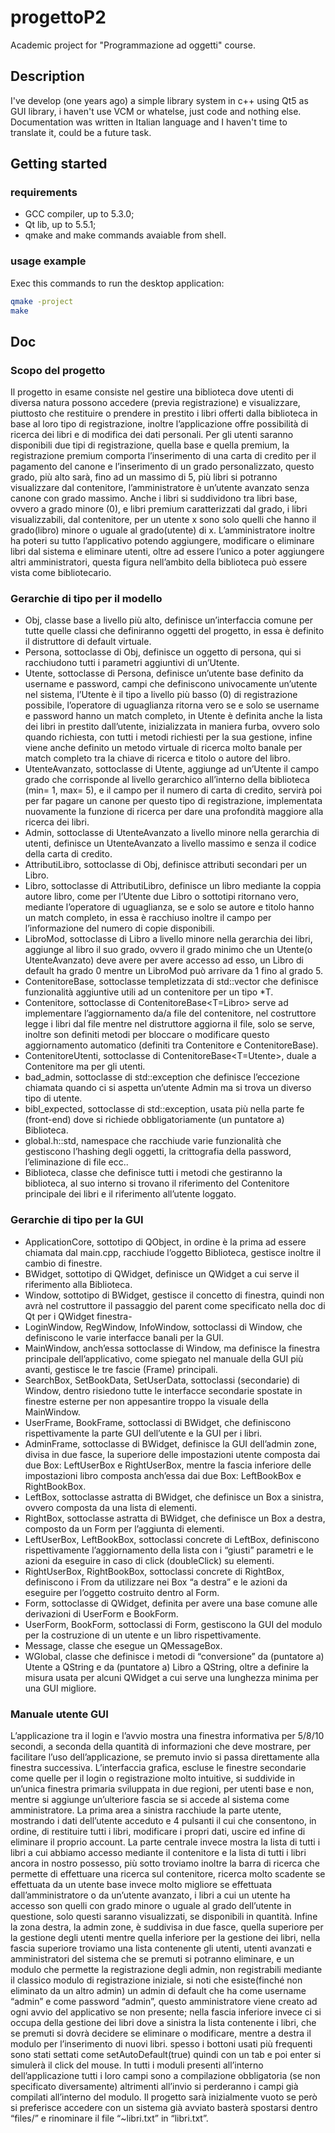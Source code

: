 # progettoP2
Academic project for "Programmazione ad oggetti" course.
## Description
I've develop (one years ago) a simple library system in c++ using Qt5 as GUI library, i haven't use VCM or whatelse, just code and nothing else.
Documentation was written in Italian language and I haven't time to translate it, could be a future task.
## Getting started
### requirements
* GCC compiler, up to 5.3.0;
* Qt lib, up to 5.5.1;
* qmake and make commands avaiable from shell.
### usage example
Exec this commands to run the desktop application:
```bash
qmake -project
make
```
## Doc
### Scopo del progetto
Il progetto in esame consiste nel gestire una biblioteca dove utenti di diversa natura possono accedere (previa registrazione) e visualizzare, piuttosto che restituire o prendere in prestito i libri offerti dalla biblioteca in base al loro tipo di registrazione, inoltre l’applicazione offre possibilità di ricerca dei libri e di modifica dei dati personali. Per gli utenti saranno disponibili due tipi di registrazione, quella base e quella premium, la registrazione premium comporta l’inserimento di una carta di credito per il pagamento del canone e l’inserimento di un grado personalizzato, questo grado, più alto sarà, fino ad un massimo di 5, più libri si potranno visualizzare dal contenitore, l’amministratore è un’utente avanzato senza canone con grado massimo. Anche i libri si suddividono tra libri base, ovvero a grado minore (0), e libri premium caratterizzati dal grado, i libri visualizzabili, dal contenitore, per un utente x sono solo quelli che hanno il grado(libro) minore o uguale al grado(utente) di x. L’amministratore inoltre ha poteri su tutto l’applicativo potendo aggiungere, modificare o eliminare libri dal sistema e eliminare utenti, oltre ad essere l’unico a poter aggiungere altri amministratori, questa figura nell’ambito della biblioteca può essere vista come bibliotecario.
### Gerarchie di tipo per il modello
* Obj, classe base a livello più alto, definisce un’interfaccia comune per tutte quelle classi che definiranno oggetti del progetto, in essa è definito il distruttore di default virtuale.
* Persona, sottoclasse di Obj, definisce un oggetto di persona, qui si racchiudono tutti i parametri aggiuntivi di un’Utente.
* Utente, sottoclasse di Persona, definisce un’utente base definito da username e password, campi che definiscono univocamente un’utente nel sistema, l’Utente è il tipo a livello più basso (0) di registrazione possibile, l’operatore di uguaglianza ritorna vero se e solo se username e password hanno un match completo, in Utente è definita anche la lista dei libri in prestito dall’utente, inizializzata in maniera furba, ovvero solo quando richiesta, con tutti i metodi richiesti per la sua gestione, infine viene anche definito un metodo virtuale di ricerca molto banale per match completo tra la chiave di ricerca e titolo o autore del libro.
* UtenteAvanzato, sottoclasse di Utente, aggiunge ad un’Utente il campo grado che corrisponde al livello gerarchico all’interno della biblioteca (min= 1, max= 5), e il campo per il numero di carta di credito, servirà poi per far pagare un canone per questo tipo di registrazione, implementata nuovamente la funzione di ricerca per dare una profondità maggiore alla ricerca dei libri.
* Admin, sottoclasse di UtenteAvanzato a livello minore nella gerarchia di utenti, definisce
un UtenteAvanzato a livello massimo e senza il codice della carta di credito.
* AttributiLibro, sottoclasse di Obj, definisce attributi secondari per un Libro.
* Libro, sottoclasse di AttributiLibro, definisce un libro mediante la coppia autore libro, come per l’Utente due Libro o sottotipi ritornano vero, mediante l’operatore di uguaglianza, se e solo se autore e titolo hanno un match completo, in essa è racchiuso inoltre il campo per l’informazione del numero di copie disponibili.
* LibroMod, sottoclasse di Libro a livello minore nella gerarchia dei libri, aggiunge al libro il suo grado, ovvero il grado minimo che un Utente(o UtenteAvanzato) deve avere per avere accesso ad esso, un Libro di default ha grado 0 mentre un LibroMod può arrivare da 1 fino al grado 5.
* ContenitoreBase, sottoclasse templetizzata di std::vector che definisce funzionalità aggiuntive utili ad un contenitore per un tipo *T.
* Contenitore, sottoclasse di ContenitoreBase<T=Libro> serve ad implementare l’aggiornamento da/a file del contenitore, nel costruttore legge i libri dal file mentre nel distruttore aggiorna il file, solo se serve, inoltre son definiti metodi per bloccare o modificare questo aggiornamento automatico (definiti tra Contenitore e ContenitoreBase).
* ContenitoreUtenti, sottoclasse di ContenitoreBase<T=Utente>, duale a Contenitore ma per gli utenti.
* bad_admin, sottoclasse di std::exception che definisce l’eccezione chiamata quando ci si aspetta un’utente Admin ma si trova un diverso tipo di utente.
* bibl_expected, sottoclasse di std::exception, usata più nella parte fe (front-end) dove si richiede obbligatoriamente (un puntatore a) Biblioteca.
* global.h::std, namespace che racchiude varie funzionalità che gestiscono l’hashing degli oggetti, la crittografia della password, l’eliminazione di file ecc..
* Biblioteca, classe che definisce tutti i metodi che gestiranno la biblioteca, al suo interno si trovano
il riferimento del Contenitore principale dei libri e il riferimento all’utente loggato.
### Gerarchie di tipo per la GUI
* ApplicationCore, sottotipo di QObject, in ordine è la prima ad essere chiamata dal main.cpp, racchiude l’oggetto Biblioteca, gestisce inoltre il cambio di finestre.
* BWidget, sottotipo di QWidget, definisce un QWidget a cui serve il riferimento alla Biblioteca.
* Window, sottotipo di BWidget, gestisce il concetto di finestra, quindi non avrà nel costruttore il passaggio del parent come specificato nella doc di Qt per i QWidget finestra-
* LoginWindow, RegWindow, InfoWindow, sottoclassi di Window, che definiscono le varie interfacce banali per la GUI.
* MainWindow, anch’essa sottoclasse di Window, ma definisce la finestra principale dell’applicativo, come spiegato nel manuale della GUI più avanti, gestisce le tre fascie (Frame) principali.
* SearchBox, SetBookData, SetUserData, sottoclassi (secondarie) di Window, dentro risiedono tutte le interfacce secondarie spostate in finestre esterne per non appesantire troppo la visuale della MainWindow.
* UserFrame, BookFrame, sottoclassi di BWidget, che definiscono rispettivamente la parte GUI dell’utente e la GUI per i libri.
* AdminFrame, sottoclasse di BWidget, definisce la GUI dell’admin zone, divisa in due fasce, la superiore delle impostazioni utente composta dai due Box: LeftUserBox e RightUserBox, mentre la fascia inferiore delle impostazioni libro composta anch’essa dai due Box: LeftBookBox e RightBookBox.
* LeftBox, sottoclasse astratta di BWidget, che definisce un Box a sinistra, ovvero composta da una lista di elementi.
* RightBox, sottoclasse astratta di BWidget, che definisce un Box a destra, composto da un Form per l’aggiunta di elementi.
* LeftUserBox, LeftBookBox, sottoclassi concrete di LeftBox, definiscono rispettivamente l’aggiornamento della lista con i “giusti” parametri e le azioni da eseguire in caso di click (doubleClick) su elementi.
* RightUserBox, RightBookBox, sottoclassi concrete di RightBox, definiscono i From da utilizzare nei Box “a destra” e le azioni da eseguire per l’oggetto costruito dentro al Form.
* Form, sottoclasse di QWidget, definita per avere una base comune alle derivazioni di UserForm e BookForm.
* UserForm, BookForm, sottoclassi di Form, gestiscono la GUI del modulo per la costruzione di un utente e un libro rispettivamente.
* Message, classe che esegue un QMessageBox.
* WGlobal, classe che definisce i metodi di “conversione” da (puntatore a) Utente a QString e da (puntatore a) Libro a QString, oltre a definire la misura usata per alcuni QWidget a cui serve una lunghezza minima per una GUI migliore.
### Manuale utente GUI
L’applicazione tra il login e l’avvio mostra una finestra informativa per 5/8/10 secondi, a seconda della quantità di informazioni che deve mostrare, per facilitare l’uso dell’applicazione, se premuto invio si passa direttamente alla finestra successiva.
L’interfaccia grafica, escluse le finestre secondarie come quelle per il login o registrazione molto intuitive, si suddivide in un’unica finestra primaria sviluppata in due regioni, per utenti base e non, mentre si aggiunge un’ulteriore fascia se si accede al sistema come amministratore.
La prima area a sinistra racchiude la parte utente, mostrando i dati dell’utente acceduto e 4 pulsanti il cui che consentono, in ordine, di restituire tutti i libri, modificare i propri dati, uscire ed infine di eliminare il proprio account.
La parte centrale invece mostra la lista di tutti i libri a cui abbiamo accesso mediante il contenitore e la lista di tutti i libri ancora in nostro possesso, più sotto troviamo inoltre la barra di ricerca che permette di effettuare una ricerca sul contenitore, ricerca molto scadente se effettuata da un utente base invece molto migliore se effettuata dall’amministratore o da un’utente avanzato, i libri a cui un utente ha accesso son quelli con grado minore o uguale al grado dell’utente in questione, solo questi saranno visualizzati, se disponibili in quantità.
Infine la zona destra, la admin zone, è suddivisa in due fasce, quella superiore per la gestione degli utenti mentre quella inferiore per la gestione dei libri, nella fascia superiore troviamo una lista contenente gli utenti, utenti avanzati e amministratori del sistema che se premuti si potranno eliminare, e un modulo che permette la registrazione degli admin, non registrabili mediante il classico modulo di registrazione iniziale, si noti che esiste(finché non eliminato da un altro admin) un admin di default che ha come username “admin” e come password “admin”, questo amministratore viene creato ad ogni avvio del applicativo se non presente; nella fascia inferiore invece ci si occupa della gestione dei libri dove a sinistra la lista contenente i libri, che se premuti si dovrà decidere se eliminare o modificare, mentre a destra il modulo per l’inserimento di nuovi libri.
spesso i bottoni usati più frequenti sono stati settati come setAutoDefault(true) quindi con un tab e poi enter si simulerà il click del mouse.
In tutti i moduli presenti all’interno dell’applicazione tutti i loro campi sono a compilazione obbligatoria (se non specificato diversamente) altrimenti all’invio si perderanno i campi già compilati all’interno del modulo.
Il progetto sarà inizialmente vuoto se però si preferisce accedere con un sistema già avviato basterà spostarsi dentro “files/” e rinominare il file “~libri.txt” in “libri.txt”.

